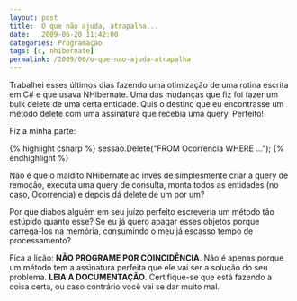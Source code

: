 ```yaml
---
layout: post
title:  O que não ajuda, atrapalha...
date:   2009-06-20 11:42:00
categories: Programação
tags: [c, nhibernate]
permalink: /2009/06/o-que-nao-ajuda-atrapalha
---
```


Trabalhei esses últimos dias fazendo uma otimização de uma rotina escrita em C# e que usava NHibernate. Uma das mudanças que fiz foi fazer um bulk delete de uma certa entidade. Quis o destino que eu encontrasse um método delete com uma assinatura que recebia uma query. Perfeito!

Fiz a minha parte:

{% highlight csharp %}
sessao.Delete("FROM Ocorrencia WHERE ...");
{% endhighlight %}

Não é que o maldito NHibernate ao invés de simplesmente criar a query de remoção, executa uma query de consulta, monta todos as entidades (no caso, Ocorrencia) e depois dá delete de um por um?

Por que diabos alguém em seu juízo perfeito escreveria um método tão estúpido quanto esse? Se eu já quero apagar esses objetos porque carrega-los na memória, consumindo o meu já escasso tempo de processamento?

Fica a lição: **NÃO PROGRAME POR COINCIDÊNCIA**. Não é apenas porque um método tem a assinatura perfeita que ele vai ser a solução do seu problema. **LEIA A DOCUMENTAÇÃO**. Certifique-se que está fazendo a coisa certa, ou caso contrário você vai se dar muito mal.